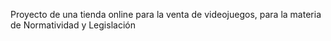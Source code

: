 Proyecto de una tienda online para la venta de videojuegos, para la materia de Normatividad y Legislación
